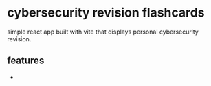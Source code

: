 # cybersecurity revision flashcards

simple react app built with vite that displays personal cybersecurity revision.

## features

- 
